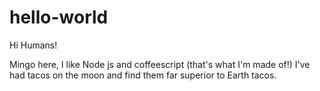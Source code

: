 # hello-world

Hi Humans!

Mingo here, I like Node js and coffeescript (that's what I'm made of!)
I've had tacos on the moon and find them far superior to Earth tacos.
